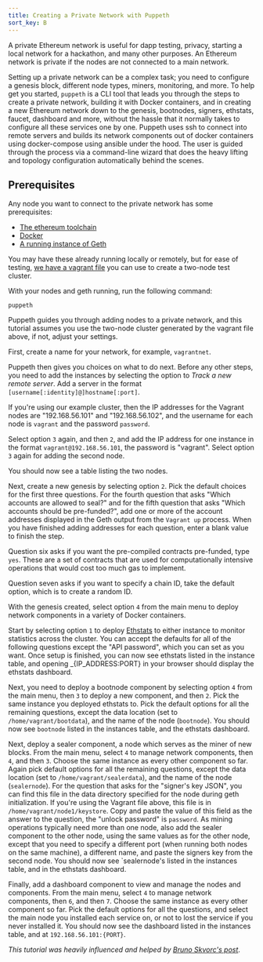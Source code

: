 ```yaml
---
title: Creating a Private Network with Puppeth
sort_key: B
---
```


A private Ethereum network is useful for dapp testing, privacy, starting a local network for a hackathon, and many other purposes. An Ethereum network is private if the nodes are not connected to a main network.

Setting up a private network can be a complex task; you need to configure a genesis block, different node types, miners, monitoring, and more. To help get you started, `puppeth` is a CLI tool that leads you through the steps to create a private network, building it with Docker containers, and in creating a new Ethereum network down to the genesis, bootnodes, signers, ethstats, faucet, dashboard and more, without the hassle that it normally takes to configure all these services one by one. Puppeth uses ssh to connect into remote servers and builds its network components out of docker containers using docker-compose using ansible under the hood. The user is guided through the process via a command-line wizard that does the heavy lifting and topology configuration automatically behind the scenes.

## Prerequisites

Any node you want to connect to the private network has some prerequisites:

- [The ethereum toolchain](./install-and-build/installing-geth)
- [Docker](https://www.docker.com/get-started)
- [A running instance of Geth](./getting-started)

You may have these already running locally or remotely, but for ease of testing, [we have a vagrant file](https://github.com/ChrisChinchilla/Puppeth-Vagrant) you can use to create a two-node test cluster.

With your nodes and geth running, run the following command:

```shell
puppeth
```

Puppeth guides you through adding nodes to a private network, and this tutorial assumes you use the two-node cluster generated by the vagrant file above, if not, adjust your settings.

First, create a name for your network, for example, `vagrantnet`.

Puppeth then gives you choices on what to do next. Before any other steps, you need to add the instances by selecting the option to _Track a new remote server_. Add a server in the format `[username[:identity]@]hostname[:port]`.

If you're using our example cluster, then the IP addresses for the Vagrant nodes are "192.168.56.101" and "192.168.56.102", and the username for each node is `vagrant` and the password `password`.

Select option `3` again, and then `2`, and add the IP address for one instance in the format `vagrant@192.168.56.101`, the password is "vagrant". Select option `3` again for adding the second node.

You should now see a table listing the two nodes.

Next, create a new genesis by selecting option `2`. Pick the default choices for the first three questions. For the fourth question that asks "Which accounts are allowed to seal?" and for the fifth question that asks "Which accounts should be pre-funded?", add one or more of the account addresses displayed in the Geth output from the `Vagrant up` process. When you have finished adding addresses for each question, enter a blank value to finish the step.

Question six asks if you want the pre-compiled contracts pre-funded, type `yes`. These are a set of contracts that are used for computationally intensive operations that would cost too much gas to implement.

Question seven asks if you want to specify a chain ID, take the default option, which is to create a random ID.

With the genesis created, select option `4` from the main menu to deploy network components in a variety of Docker containers.

Start by selecting option `1` to deploy [Ethstats](https://github.com/Alethio) to either instance to monitor statistics across the cluster. You can accept the defaults for all of the following questions except the "API password", which you can set as you want. Once setup is finished, you can now see ethstats listed in the instance table, and opening \_{IP_ADDRESS:PORT} in your browser should display the ethstats dashboard.

Next, you need to deploy a bootnode component by selecting option `4` from the main menu, then `3` to deploy a new component, and then `2`. Pick the same instance you deployed ethstats to. Pick the default options for all the remaining questions, except the data location (set to `/home/vagrant/bootdata`), and the name of the node (`bootnode`). You should now see `bootnode` listed in the instances table, and the ethstats dashboard.

Next, deploy a sealer component, a node which serves as the miner of new blocks. From the main menu, select `4` to manage network components, then `4`, and then `3`. Choose the same instance as every other component so far. Again pick default options for all the remaining questions, except the data location (set to `/home/vagrant/sealerdata`), and the name of the node (`sealernode`). For the question that asks for the "signer's key JSON", you can find this file in the data directory specified for the node during geth initialization. If you're using the Vagrant file above, this file is in `/home/vagrant/node1/keystore`. Copy and paste the value of this field as the answer to the question, the "unlock password" is `password`. As mining operations typically need more than one node, also add the sealer component to the other node, using the same values as for the other node, except that you need to specify a different port (when running both nodes on the same machine), a different name, and paste the signers key from the second node. You should now see `sealernode's listed in the instances table, and in the ethstats dashboard.

Finally, add a dashboard component to view and manage the nodes and components. From the main menu, select `4` to manage network components, then `6`, and then `7`. Choose the same instance as every other component so far. Pick the default options for all the questions, and select the main node you installed each service on, or not to lost the service if you never installed it. You should now see the dashboard listed in the instances table, and at `192.168.56.101:{PORT}`.

_This tutorial was heavily influenced and helped by [Bruno Skvorc's post](https://www.sitepoint.com/puppeth-introduction/)_.
